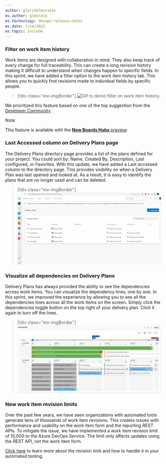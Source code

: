 ```yaml
---
author: gloridelmorales
ms.author: glmorale
ms.technology: devops-release-notes
ms.date: 7/14/2022
ms.topic: include
---
```


### Filter on work item history

Work items are designed with collaboration in mind. They also keep track of every change for full traceability. This can create a long revision history making it difficult to understand when changes happen to specific fields. In this sprint, we have added a filter option to the work item history tab. This allows you to quickly find revisions made to individual fields by specific people. 

> [!div class="mx-imgBorder"]
> ![Gif to demo filter on work item history.](../../media/206-boards-01.gif "gif to demo filter on work item history")

We prioritized this feature based on one of the top suggestion from the [Developer Community](https://developercommunity.visualstudio.com/t/view-a-single-fields-history-in-a-work-item/530724).

> [!NOTE]
> This feature is available with the [**New Boards Hubs** preview](https://devblogs.microsoft.com/devops/new-boards-hub-public-preview/). 
### Last Accessed column on Delivery Plans page

The Delivery Plans directory page provides a list of the plans defined for your project. You could sort by: Name, Created By, Description, Last configured, or Favorites. With this update, we have added a Last accessed column to the directory page. This provides visibility on when a Delivery Plan was last opened and looked at. As a result, it is easy to identify the plans that are no longer used and can be deleted.

> [!div class="mx-imgBorder"]
> ![Gif to demo Last Accessed field on Delivery Plans page.](../../media/206-boards-02.gif "gif to demo Last Accessed field on Delivery Plans page")

### Visualize all dependencies on Delivery Plans

Delivery Plans has always provided the ability to see the dependencies across work items. You can visualize the dependency lines, one by one. In this sprint, we improved the experience by allowing you to see all the dependencies lines across all the work items on the screen. Simply click the dependencies toggle button on the top right of your delivery plan. Click it again to turn off the lines.

> [!div class="mx-imgBorder"]
> ![Gif to demo visualize all dependencies on Delivery Plans page.](../../media/206-boards-03.gif "gif to demo dependency visualization in Delivery Plans page")

### New work item revision limits

Over the past few years, we have seen organizations with automated tools generate tens of thousands of work item revisions. This creates issues with performance and usability on the work item form and the reporting REST APIs. To mitigate the issue, we have implemented a work item revision limit of 10,000 to the Azure DevOps Service. The limit only affects updates using the REST API, not the work item form. 

[Click here](https://devblogs.microsoft.com/devops/work-item-revision-limits/) to learn more about the revision limit and how to handle it in your automated tooling.